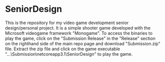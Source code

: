 # SeniorDesign
This is the repository for my video game development senior design/personal project. It is a simple shooter game developed with the Microsoft videogame framework
"Monogame". To access the binaries to play the game, click on the "Submission Release" in the "Release" section on the righthand side of the main repo page and download
"Submission.zip" file. Extract the zip file and click on the game executable "...\Submission\netcoreapp3.1\SeniorDesign" to play the game. 
